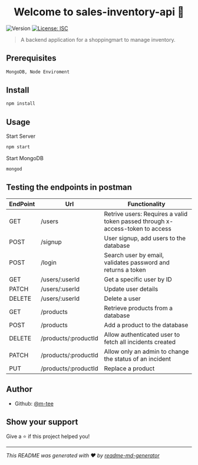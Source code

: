 <h1 align="center">Welcome to sales-inventory-api 👋</h1>
<p>
  <img alt="Version" src="https://img.shields.io/badge/version-1.0.0-blue.svg?cacheSeconds=2592000" />
  <a href="#" target="_blank">
    <img alt="License: ISC" src="https://img.shields.io/badge/License-ISC-yellow.svg" />
  </a>
</p>

> A backend application for a shoppingmart to manage inventory. 
## Prerequisites
```sh
MongoDB, Node Enviroment
```

## Install

```sh
npm install
```

## Usage
Start Server
```sh
npm start
```
Start MongoDB
```sh
mongod
```
## Testing the endpoints in postman
 
    
| EndPoint         |  Url            | Functionality  |
| ------------- |---------------| ---------|
| GET |/users |Retrive users: Requires a valid token passed through x-access-token to access|
| POST |/signup |User signup, add users to the database|
|POST|/login  |Search user by email, validates password and returns a token|
|GET|/users/:userId  |Get a specific user by ID|
|PATCH|/users/:userId  |Update user details|
|DELETE|/users/:userId  |Delete a user|
|GET|/products |Retrieve products from a database|
|POST|/products|Add a product to the database|
|DELETE |/products/:productId| Allow authenticated user to fetch all incidents created|
|PATCH|/products/:productId|Allow only an admin to change the status of an incident|
|PUT|/products/:productId|Replace a product|


## Author

* Github: [@m-tee](https://github.com/m-tee)

## Show your support

Give a ⭐️ if this project helped you!

***
_This README was generated with ❤️ by [readme-md-generator](https://github.com/kefranabg/readme-md-generator)_

